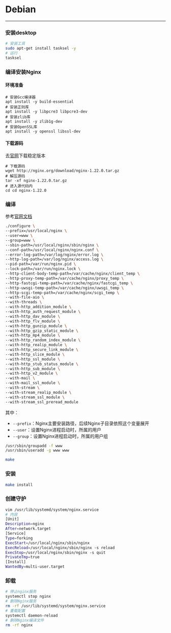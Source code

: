 # Debian

----

### 安装desktop
``` bash
# 安装工具
sudo apt-get install tasksel -y
# 运行
tasksel
```

### 编译安装Nginx

#### 环境准备

```
# 安装Gcc编译器
apt install -y build-essential
# 安装正则库
apt install -y libpcre3 libpcre3-dev
# 安装zlib库
apt install -y zlib1g-dev
# 安装OpenSSL库
apt install -y openssl libssl-dev
```

#### 下载源码

去[官网](http://nginx.org/en/download.html)下载稳定版本

```
# 下载源码
wget http://nginx.org/download/nginx-1.22.0.tar.gz
# 解压源码
tar -xf nginx-1.22.0.tar.gz
# 进入源代码内
cd cd nginx-1.22.0
```

### 编译

参考[官网文档](http://nginx.org/en/docs/configure.html)

```bash
./configure \
--prefix=/usr/local/nginx \
--user=www \
--group=www \
--sbin-path=/usr/local/nginx/sbin/nginx \
--conf-path=/usr/local/nginx/nginx.conf \
--error-log-path=/var/log/nginx/error.log \
--http-log-path=/var/log/nginx/access.log \
--pid-path=/var/run/nginx.pid \
--lock-path=/var/run/nginx.lock \
--http-client-body-temp-path=/var/cache/nginx/client_temp \
--http-proxy-temp-path=/var/cache/nginx/proxy_temp \
--http-fastcgi-temp-path=/var/cache/nginx/fastcgi_temp \
--http-uwsgi-temp-path=/var/cache/nginx/uwsgi_temp \
--http-scgi-temp-path=/var/cache/nginx/scgi_temp \
--with-file-aio \
--with-threads \
--with-http_addition_module \
--with-http_auth_request_module \
--with-http_dav_module \
--with-http_flv_module \
--with-http_gunzip_module \
--with-http_gzip_static_module \
--with-http_mp4_module \
--with-http_random_index_module \
--with-http_realip_module \
--with-http_secure_link_module \
--with-http_slice_module \
--with-http_ssl_module \
--with-http_stub_status_module \
--with-http_sub_module \
--with-http_v2_module \
--with-mail \
--with-mail_ssl_module \
--with-stream \
--with-stream_realip_module \
--with-stream_ssl_module \
--with-stream_ssl_preread_module
```

其中：

- `--prefix`：Nginx主要安装路径，后续Nginx子目录依照这个变量展开
- `--user`：设置Nginx进程启动时，所属的用户
- `--group`：设置Nginx进程启动时，所属的用户组

```bash
/usr/sbin/groupadd -f www
/usr/sbin/useradd -g www www
```

```bash
make
```

### 安装

```bash
make install
```

### 创建守护

```bash
vim /usr/lib/systemd/system/nginx.service
# 内容
[Unit]
Description=nginx
After=network.target
[Service]
Type=forking
ExecStart=/usr/local/nginx/sbin/nginx
ExecReload=/usr/local/nginx/sbin/nginx -s reload
ExecStop=/usr/local/nginx/sbin/nginx -s quit
PrivateTmp=true
[Install]
WantedBy=multi-user.target
```

### 卸载

```bash
# 停止nginx服务
systemctl stop nginx
# 删除Nginx服务
rm -rf /usr/lib/systemd/system/nginx.service
# 重载配置
systemctl daemon-reload
# 删除Nginx编译文件
rm -rf nginx
```

